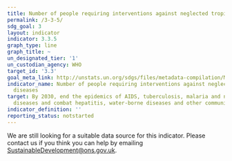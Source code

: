 ```yaml
---
title: Number of people requiring interventions against neglected tropical diseases
permalink: /3-3-5/
sdg_goal: 3
layout: indicator
indicator: 3.3.5
graph_type: line
graph_title: ~
un_designated_tier: '1'
un_custodian_agency: WHO
target_id: '3.3'
goal_meta_link: http://unstats.un.org/sdgs/files/metadata-compilation/Metadata-Goal-3.pdf
indicator_name: Number of people requiring interventions against neglected tropical
  diseases
target: By 2030, end the epidemics of AIDS, tuberculosis, malaria and neglected tropical
  diseases and combat hepatitis, water-borne diseases and other communicable diseases.
indicator_definition: ''
reporting_status: notstarted
---
```


We are still looking for a suitable data source for this indicator. Please contact us if you think you can help by emailing <a href="mailto:SustainableDevelopment@ons.gov.uk">SustainableDevelopment@ons.gov.uk</a>.


